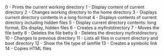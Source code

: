 0 - Prints the current working directory
1 - Display content of current directory
2 - Changes working directory to the home directory
3 - Displays current directory contents in a long format
4 - Displays contents of current directory including hidden files
5 - Display current directory contents: long format, IDs display, hidden files
6 - Creates a myfirstdirectory
7 - Moves the file betty
8 - Deletes the file betty
9 - Deletes the directory myfirstdirectory
10 - Changes to previous directory
11 - Lists all files in current directory and boot directory
12 - Show the file type of iamfile
13 - Creates a symbolic link
14 - Copies HTML files


